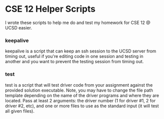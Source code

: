 # CSE 12 Helper Scripts
 I wrote these scripts to help me do and test my homework for CSE 12 @ UCSD easier.
### keepalive
 keepalive is a script that can keep an ssh session to the UCSD server from timing out, useful if you're editing code in one session and testing in another and you want to prevent the testing session from timing out.
### test
 test is a script that will test driver code from your assignment against the provided solution executable. Note, you may have to change the file path template depending on the name of the driver programs and where they are located. Pass at least 2 arguments: the driver number (1 for driver #1, 2 for driver #2, etc), and one or more files to use as the standard input (it will test all given files).

